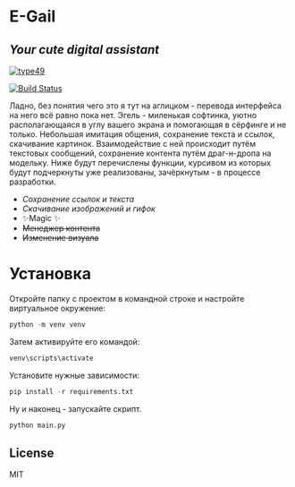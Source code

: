 # E-Gail
## _Your cute digital assistant_

[![type49](https://i.ibb.co/C9yL4b4/thumb.png)](https://vk.com/underalmaty)

[![Build Status](https://travis-ci.org/joemccann/dillinger.svg?branch=master)](https://travis-ci.org/joemccann/dillinger)

Ладно, без понятия чего это я тут на аглицком - перевода интерфейса на него всё равно пока нет. 
Эгель - миленькая софтинка, уютно располагающаяся в углу вашего экрана и помогающая в сёрфинге и не только. Небольшая имитация общения, сохранение текста и ссылок, скачивание картинок.
Взаимодействие с ней происходит путём текстовых сообщений, сохранение контента путём драг-н-дропа на модельку.
Ниже будут перечислены функции, курсивом из которых будут подчеркнуты уже реализованы, зачёркнутым - в процессе разработки. 

- _Сохранение ссылок и текста_
- _Скачивание изображений и гифок_
- ✨Magic ✨
- ~~Менеджер контента~~
- ~~Изменение визуала~~

# Установка

Откройте папку с проектом в командной строке и настройте виртуальное окружение:
```py
python -m venv venv
```
Затем активируйте его командой:
```py
venv\scripts\activate
```
Установите нужные зависимости:
```py
pip install -r requirements.txt
```
Ну и наконец - запускайте скрипт. 
```py
python main.py
```

## License

MIT


